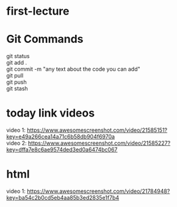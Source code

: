 # first-lecture

# Git Commands
git status
<br>
git add .
<br>
git commit -m "any text about the code you can add"
<br>
git pull
<br>
git push
<br>
git stash
<br>

# today link videos
video 1: https://www.awesomescreenshot.com/video/21585151?key=e49a266cea14a71c6b58db904f6970a
<br>
video 2: https://www.awesomescreenshot.com/video/21585227?key=dffa7e8c6ae9574ded3ed0a6474bc067

# html
video 1: https://www.awesomescreenshot.com/video/21784948?key=ba54c2b0cd5eb4aa85b3ed2835e1f7b4